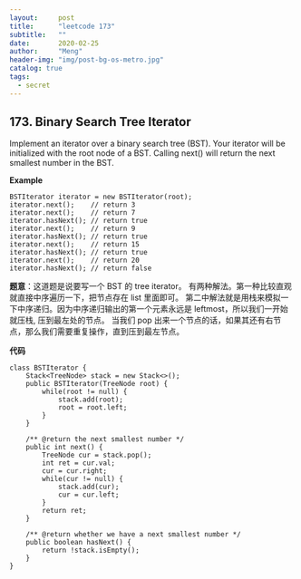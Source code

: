 ```yaml
---
layout:     post
title:      "leetcode 173"
subtitle:   ""
date:       2020-02-25
author:     "Meng"
header-img: "img/post-bg-os-metro.jpg"
catalog: true
tags:
  - secret
---
```


## 173. Binary Search Tree Iterator
Implement an iterator over a binary search tree (BST). Your iterator will be initialized with the root node of a BST.
Calling next() will return the next smallest number in the BST.


**Example**

```
BSTIterator iterator = new BSTIterator(root);
iterator.next();    // return 3
iterator.next();    // return 7
iterator.hasNext(); // return true
iterator.next();    // return 9
iterator.hasNext(); // return true
iterator.next();    // return 15
iterator.hasNext(); // return true
iterator.next();    // return 20
iterator.hasNext(); // return false
```

**题意**：这道题是说要写一个 BST 的 tree iterator。 有两种解法。第一种比较直观就直接中序遍历一下，把节点存在 list 里面即可。 第二中解法就是用栈来模拟一下中序递归。因为中序递归输出的第一个元素永远是 leftmost，所以我们一开始就压栈, 压到最左处的节点。 当我们 pop 出来一个节点的话，如果其还有右节点，那么我们需要重复操作，直到压到最左节点。

**代码**
```
class BSTIterator {
    Stack<TreeNode> stack = new Stack<>();
    public BSTIterator(TreeNode root) {
        while(root != null) {
            stack.add(root);
            root = root.left;
        }
    }

    /** @return the next smallest number */
    public int next() {
        TreeNode cur = stack.pop();
        int ret = cur.val;
        cur = cur.right;
        while(cur != null) {
            stack.add(cur);
            cur = cur.left;
        }
        return ret;
    }

    /** @return whether we have a next smallest number */
    public boolean hasNext() {
        return !stack.isEmpty();
    }
}
```
